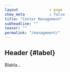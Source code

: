 ```yaml
---
layout              : page
show_meta           : false
title: "Center Management"
subheadline: ""
teaser: ""
permalink: "/management/"
---
```


## Header   {#label}

Blabla...
